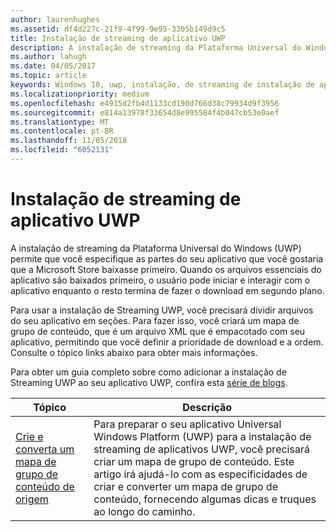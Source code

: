 ```yaml
---
author: laurenhughes
ms.assetid: df4d227c-21f9-4f99-9e95-3305b149d9c5
title: Instalação de streaming de aplicativo UWP
description: A instalação de streaming da Plataforma Universal do Windows (UWP) permite que você especifique as partes do seu aplicativo que você gostaria que a Microsoft Store baixasse primeiro. Quando os arquivos essenciais do aplicativo são baixados primeiro, o usuário pode iniciar e interagir com o aplicativo enquanto o resto termina de fazer o download em segundo plano.
ms.author: lahugh
ms.date: 04/05/2017
ms.topic: article
keywords: Windows 10, uwp, instalação, de streaming de instalação de aplicativo uwp de streaming
ms.localizationpriority: medium
ms.openlocfilehash: e4915d2fb4d1133cd190d766d38c79934d9f3956
ms.sourcegitcommit: e814a13978f33654d8e995584f4b047cb53e0aef
ms.translationtype: MT
ms.contentlocale: pt-BR
ms.lasthandoff: 11/05/2018
ms.locfileid: "6052131"
---
```

# <a name="uwp-app-streaming-install"></a>Instalação de streaming de aplicativo UWP
A instalação de streaming da Plataforma Universal do Windows (UWP) permite que você especifique as partes do seu aplicativo que você gostaria que a Microsoft Store baixasse primeiro. Quando os arquivos essenciais do aplicativo são baixados primeiro, o usuário pode iniciar e interagir com o aplicativo enquanto o resto termina de fazer o download em segundo plano. 

Para usar a instalação de Streaming UWP, você precisará dividir arquivos do seu aplicativo em seções. Para fazer isso, você criará um mapa de grupo de conteúdo, que é um arquivo XML que é empacotado com seu aplicativo, permitindo que você definir a prioridade de download e a ordem. Consulte o tópico links abaixo para obter mais informações.

Para obter um guia completo sobre como adicionar a instalação de Streaming UWP ao seu aplicativo UWP, confira esta [série de blogs](https://blogs.msdn.microsoft.com/appinstaller/2017/03/15/uwp-streaming-app-installation/).

| Tópico | Descrição | 
|-------|-------------|
| [Crie e converta um mapa de grupo de conteúdo de origem](create-cgm.md) | Para preparar o seu aplicativo Universal Windows Platform (UWP) para a instalação de streaming de aplicativos UWP, você precisará criar um mapa de grupo de conteúdo. Este artigo irá ajudá-lo com as especificidades de criar e converter um mapa de grupo de conteúdo, fornecendo algumas dicas e truques ao longo do caminho. |